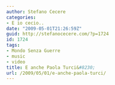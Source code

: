 ```yaml
---
author: Stefano Cecere
categories:
- E io cecio..
date: "2009-05-01T21:26:59Z"
guid: http://stefanocecere.com/?p=1724
id: 1724
tags:
- Mondo Senza Guerre
- music
- video
title: E anche Paola Turci&#8230;
url: /2009/05/01/e-anche-paola-turci/
---
```


